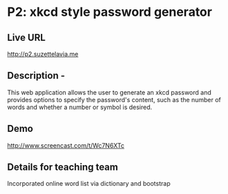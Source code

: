 # P2: xkcd style password generator

## Live URL
<http://p2.suzettelavia.me>

## Description -
This web application allows the user to generate an xkcd password and provides options to specify the password's content, such as the number of words and whether a number or symbol is desired.

## Demo
http://www.screencast.com/t/Wc7N6XTc

## Details for teaching team
Incorporated online word list via dictionary and bootstrap
